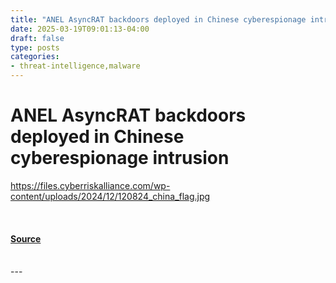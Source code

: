 ```yaml
---
title: "ANEL AsyncRAT backdoors deployed in Chinese cyberespionage intrusion"
date: 2025-03-19T09:01:13-04:00
draft: false
type: posts
categories: 
- threat-intelligence,malware
---
```

# ANEL AsyncRAT backdoors deployed in Chinese cyberespionage intrusion
https://files.cyberriskalliance.com/wp-content/uploads/2024/12/120824_china_flag.jpg
<br/>

<br/>


#### [Source](https://www.scworld.com/brief/anel-asyncrat-backdoors-deployed-in-chinese-cyberespionage-intrusion)

<br/>
---

